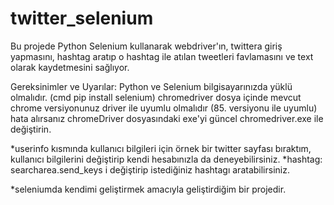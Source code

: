 # twitter_selenium
Bu projede Python Selenium kullanarak webdriver'ın, twittera giriş yapmasını, hashtag aratıp o hashtag ile atılan tweetleri favlamasını ve text olarak kaydetmesini sağlıyor.

Gereksinimler ve Uyarılar:
Python ve Selenium bilgisayarınızda yüklü olmalıdır. (cmd pip install selenium) 
chromedriver dosya içinde mevcut chrome versiyonunuz driver ile uyumlu olmalıdır (85. versiyonu ile uyumlu) hata alırsanız chromeDriver dosyasındaki exe'yi güncel chromedriver.exe ile değiştirin.

*userinfo kısmında kullanıcı bilgileri için örnek bir twitter sayfası bıraktım, kullanıcı bilgilerini değiştirip kendi hesabınızla da deneyebilirsiniz.
*hashtag: searcharea.send_keys i değiştirip istediğiniz hashtagı aratabilirsiniz.

*seleniumda kendimi geliştirmek amacıyla geliştirdiğim bir projedir.

